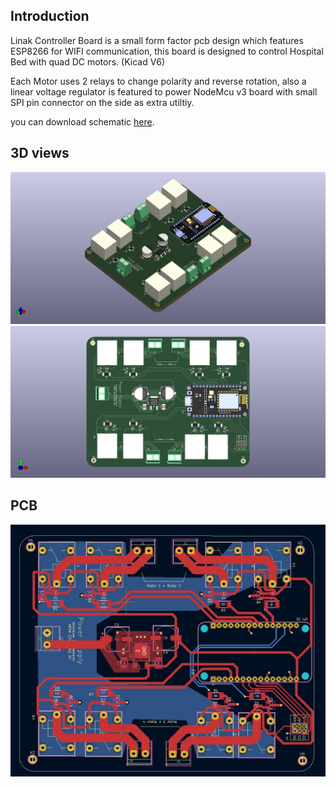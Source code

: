 ## Introduction

Linak Controller Board is a small form factor pcb design which features ESP8266 for WIFI communication, this board is designed to control Hospital Bed with quad DC motors. 
(Kicad V6)

Each Motor uses 2 relays to change polarity and reverse rotation, also a linear voltage regulator is featured to power NodeMcu v3 board with small SPI pin connector on the side as extra utiltiy.

you can download schematic [here](https://github.com/farzam-khodajoo/linak-controller-board/blob/master/prints/Linak-controller.pdf).

## 3D views

<img src="https://github.com/farzam-khodajoo/linak-controller-board/blob/master/prints/Linak-controller-3d-angled.jpg" />
<img src="https://github.com/farzam-khodajoo/linak-controller-board/blob/master/prints/Linak-controller-3d-front.jpg" />

## PCB 
<img src="https://github.com/farzam-khodajoo/linak-controller-board/blob/master/prints/linak-controller-pcb.jpg" />
